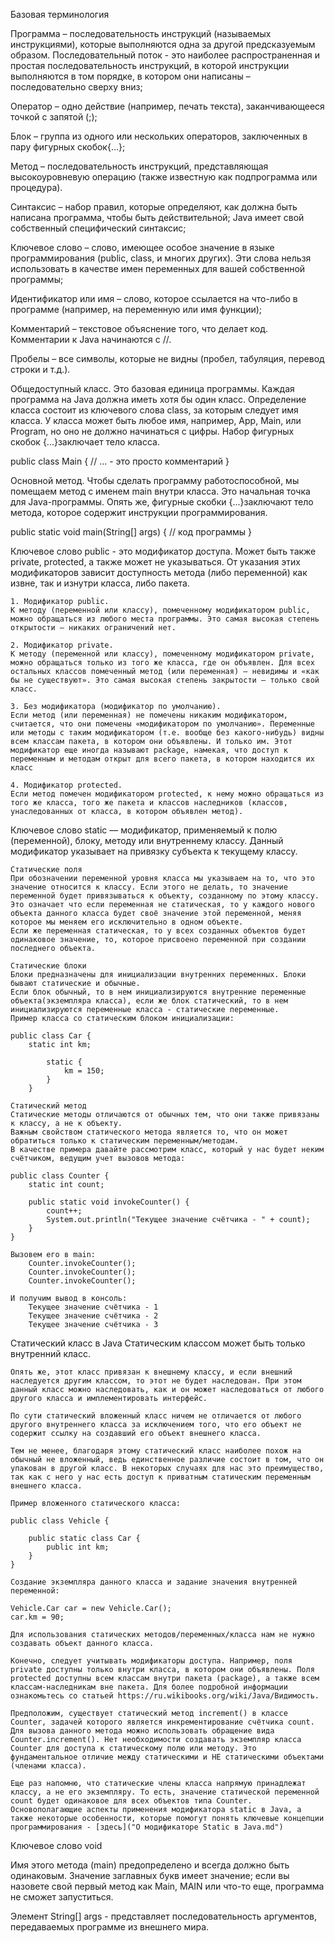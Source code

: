 Базовая терминология

Программа – последовательность инструкций (называемых инструкциями), которые выполняются одна за другой предсказуемым образом. Последовательный поток - это наиболее распространенная и простая последовательность инструкций, в которой инструкции выполняются в том порядке, в котором они написаны – последовательно сверху вниз;

Оператор – одно действие (например, печать текста), заканчивающееся точкой с запятой (;);

Блок – группа из одного или нескольких операторов, заключенных в пару фигурных скобок{...}; 

Метод – последовательность инструкций, представляющая высокоуровневую операцию (также известную как подпрограмма или процедура).

Синтаксис – набор правил, которые определяют, как должна быть написана программа, чтобы быть действительной; Java имеет свой собственный специфический синтаксис;

Ключевое слово – слово, имеющее особое значение в языке программирования (public, class, и многих других). Эти слова нельзя использовать в качестве имен переменных для вашей собственной программы;

Идентификатор или имя – слово, которое ссылается на что-либо в программе (например, на переменную или имя функции);

Комментарий – текстовое объяснение того, что делает код. Комментарии к Java начинаются с //.

Пробелы – все символы, которые не видны (пробел, табуляция, перевод строки и т.д.).

Общедоступный класс. 
Это базовая единица программы. Каждая программа на Java должна иметь хотя бы один класс. Определение класса состоит из ключевого слова class, за которым следует имя класса. У класса может быть любое имя, например, App, Main, или Program, но оно не должно начинаться с цифры. Набор фигурных скобок {...}заключает тело класса.

public class Main {
    // ... - это просто комментарий
}

Основной метод. 
Чтобы сделать программу работоспособной, мы помещаем метод с именем main внутри класса. Это начальная точка для Java-программы. Опять же, фигурные скобки {...}заключают тело метода, которое содержит инструкции программирования.

public static void main(String[] args) {
    // код программы
}

Ключевое слово public - это модификатор доступа. Может быть также private, protected, а также может не указываться. От указания этих модификаторов зависит доступность метода (либо переменной) как извне, так и изнутри класса, либо пакета.

    1. Модификатор public.
    К методу (переменной или классу), помеченному модификатором public, можно обращаться из любого места программы. Это самая высокая степень открытости – никаких ограничений нет.

    2. Модификатор private.
    К методу (переменной или классу), помеченному модификатором private, можно обращаться только из того же класса, где он объявлен. Для всех остальных классов помеченный метод (или переменная) – невидимы и «как бы не существуют». Это самая высокая степень закрытости — только свой класс.

    3. Без модификатора (модификатор по умолчанию).
    Если метод (или переменная) не помечены никаким модификатором, считается, что они помечены «модификатором по умолчанию». Переменные или методы с таким модификатором (т.е. вообще без какого-нибудь) видны всем классам пакета, в котором они объявлены. И только им. Этот модификатор еще иногда называют package, намекая, что доступ к переменным и методам открыт для всего пакета, в котором находится их класс

    4. Модификатор protected.
    Если метод помечен модификатором protected, к нему можно обращаться из того же класса, того же пакета и классов наследников (классов, унаследованных от класса, в котором объявлен метод). 

Ключевое слово static  — модификатор, применяемый к полю (переменной), блоку, методу или внутреннему классу. Данный модификатор указывает на  привязку субъекта  к текущему классу.

    Статические поля
    При обозначении переменной уровня класса мы указываем на то, что это значение относится к классу. Если этого не делать, то значение переменной будет привязываться к объекту, созданному по этому классу.
    Это означает что если переменная не статическая, то у каждого нового объекта данного класса будет своё значение этой переменной, меняя которое мы меняем его исключительно в одном объекте.
    Если же переменная статическая, то у всех созданных объектов будет одинаковое значение, то, которое присвоено переменной при создании последнего объекта.

    Статические блоки
    Блоки предназначены для инициализации внутренних переменных. Блоки бывают статические и обычные.
    Если блок обычный, то в нем инициализируются внутренние переменные объекта(экземпляра класса), если же блок статический, то в нем инициализируются переменные класса - статические переменные.
    Пример класса со статическим блоком инициализации: 

    public class Car {
        static int km;

            static {
                km = 150;
            }
        }

    Статический метод
    Статические методы отличаются от обычных тем, что они также привязаны к классу, а не к объекту.
    Важным свойством статического метода является то, что он может обратиться только к статическим переменным/методам.
    В качестве примера давайте рассмотрим класс, который у нас будет неким счётчиком, ведущим учет вызовов метода:

    public class Counter {
        static int count;

        public static void invokeCounter() {
            count++;
            System.out.println("Текущее значение счётчика - " + count);
        }
    }

    Вызовем его в main:
        Counter.invokeCounter();
        Counter.invokeCounter();
        Counter.invokeCounter();

    И получим вывод в консоль:
        Текущее значение счётчика - 1
        Текущее значение счётчика - 2
        Текущее значение счётчика - 3

Статический класс в Java
    Статическим классом может быть только внутренний класс.

    Опять же, этот класс привязан к внешнему классу, и если внешний наследуется другим классом, то этот не будет наследован. При этом данный класс можно наследовать, как и он может наследоваться от любого другого класса и имплементировать интерфейс.

    По сути статический вложенный класс ничем не отличается от любого другого внутреннего класса за исключением того, что его объект не содержит ссылку на создавший его объект внешнего класса. 

    Тем не менее, благодаря этому статический класс наиболее похож на обычный не вложенный, ведь единственное различие состоит в том, что он упакован в другой класс. В некоторых случаях для нас это преимущество, так как с него у нас есть доступ к приватным статическим переменным внешнего класса.

    Пример вложенного статического класса:

    public class Vehicle {

        public static class Car {
            public int km;
        }
    }

    Создание экземпляра данного класса и задание значения внутренней переменной:

    Vehicle.Car car = new Vehicle.Car();
    car.km = 90;

    Для использования статических методов/переменных/класса нам не нужно создавать объект данного класса.

    Конечно, следует учитывать модификаторы доступа. Например, поля private доступны только внутри класса, в котором они объявлены. Поля protected доступны всем классам внутри пакета (package), а также всем классам-наследникам вне пакета. Для более подробной информации ознакомьтесь со статьей https://ru.wikibooks.org/wiki/Java/Видимость.

    Предположим, существует статический метод increment() в классе Counter, задачей которого является инкрементирование счётчика count. Для вызова данного метода можно использовать обращение вида Counter.increment(). Нет необходимости создавать экземпляр класса Counter для доступа к статическому полю или методу. Это фундаментальное отличие между статическими и НЕ статическими объектами (членами класса).

    Еще раз напомню, что статические члены класса напрямую принадлежат классу, а не его экземпляру. То есть, значение статической переменной count будет одинаковое для всех объектов типа Counter. Основополагающие аспекты применения модификатора static в Java, а также некоторые особенности, которые помогут понять ключевые концепции программирования - [здесь]("О модификаторе Static в Java.md")

Ключевое слово void 

Имя этого метода (main) предопределено и всегда должно быть одинаковым. 
Значение заглавных букв имеет значение; если вы назовете свой первый метод как Main, MAIN или что-то еще, программа не сможет запуститься.

Элемент String[] args - представляет последовательность аргументов, передаваемых программе из внешнего мира.